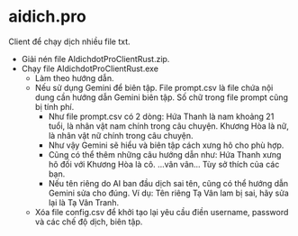 # aidich.pro

Client để chạy dịch nhiều file txt.

- Giải nén file AIdichdotProClientRust.zip.
- Chạy file AIdichdotProClientRust.exe
     + Làm theo hướng dẫn.
     + Nếu sử dụng Gemini để biên tập. File prompt.csv là file chứa nội dung cần hướng dẫn Gemini biên tập. Số chữ trong file prompt cũng bị tính phí.
          * Như file prompt.csv có 2 dòng:
               Hứa Thanh là nam khoảng 21 tuổi, là nhân vật nam chính trong câu chuyện.
               Khương Hòa là nữ, là nhân vật nữ chính trong câu chuyện.
          * Như vậy Gemini sẽ hiểu và biên tập cách xưng hô cho phù hợp.
          * Cũng có thể thêm những câu hướng dẫn như:
               Hứa Thanh xưng hô đối với Khương Hòa là cô.
               ...vân vân... Tùy sở thích của các bạn.
          * Nếu tên riêng do AI ban đầu dịch sai tên, cũng có thể hướng dẫn Gemini sửa cho đúng.
               Ví dụ: Tên riêng Tạ Vân lam bị sai, hãy sửa lại là Tạ Vân Tranh.
    + Xóa file config.csv để khởi tạo lại yêu cầu điền username, password và các chế độ dịch, biên tập.
